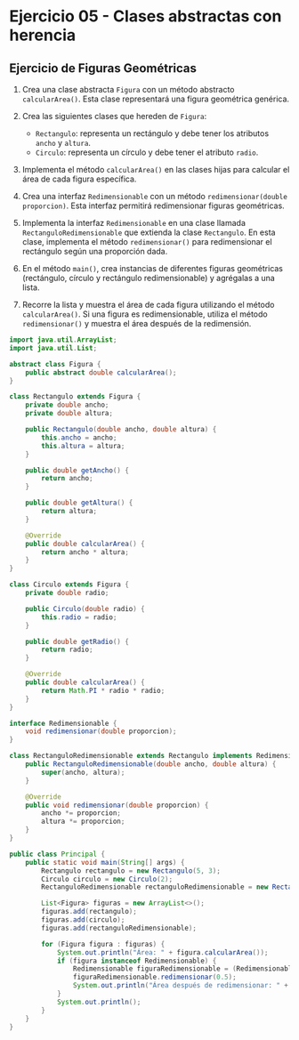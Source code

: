 # Ejercicio 05 - Clases abstractas con herencia

## Ejercicio de Figuras Geométricas

1. Crea una clase abstracta `Figura` con un método abstracto `calcularArea()`. Esta clase representará una figura geométrica genérica.

2. Crea las siguientes clases que hereden de `Figura`:
   - `Rectangulo`: representa un rectángulo y debe tener los atributos `ancho` y `altura`.
   - `Circulo`: representa un círculo y debe tener el atributo `radio`.

3. Implementa el método `calcularArea()` en las clases hijas para calcular el área de cada figura específica.

4. Crea una interfaz `Redimensionable` con un método `redimensionar(double proporcion)`. Esta interfaz permitirá redimensionar figuras geométricas.

5. Implementa la interfaz `Redimensionable` en una clase llamada `RectanguloRedimensionable` que extienda la clase `Rectangulo`. En esta clase, implementa el método `redimensionar()` para redimensionar el rectángulo según una proporción dada.

6. En el método `main()`, crea instancias de diferentes figuras geométricas (rectángulo, círculo y rectángulo redimensionable) y agrégalas a una lista.

7. Recorre la lista y muestra el área de cada figura utilizando el método `calcularArea()`. Si una figura es redimensionable, utiliza el método `redimensionar()` y muestra el área después de la redimensión.

~~~java
import java.util.ArrayList;
import java.util.List;

abstract class Figura {
    public abstract double calcularArea();
}

class Rectangulo extends Figura {
    private double ancho;
    private double altura;

    public Rectangulo(double ancho, double altura) {
        this.ancho = ancho;
        this.altura = altura;
    }

    public double getAncho() {
        return ancho;
    }

    public double getAltura() {
        return altura;
    }

    @Override
    public double calcularArea() {
        return ancho * altura;
    }
}

class Circulo extends Figura {
    private double radio;

    public Circulo(double radio) {
        this.radio = radio;
    }

    public double getRadio() {
        return radio;
    }

    @Override
    public double calcularArea() {
        return Math.PI * radio * radio;
    }
}

interface Redimensionable {
    void redimensionar(double proporcion);
}

class RectanguloRedimensionable extends Rectangulo implements Redimensionable {
    public RectanguloRedimensionable(double ancho, double altura) {
        super(ancho, altura);
    }

    @Override
    public void redimensionar(double proporcion) {
        ancho *= proporcion;
        altura *= proporcion;
    }
}

public class Principal {
    public static void main(String[] args) {
        Rectangulo rectangulo = new Rectangulo(5, 3);
        Circulo circulo = new Circulo(2);
        RectanguloRedimensionable rectanguloRedimensionable = new RectanguloRedimensionable(7, 4);

        List<Figura> figuras = new ArrayList<>();
        figuras.add(rectangulo);
        figuras.add(circulo);
        figuras.add(rectanguloRedimensionable);

        for (Figura figura : figuras) {
            System.out.println("Área: " + figura.calcularArea());
            if (figura instanceof Redimensionable) {
                Redimensionable figuraRedimensionable = (Redimensionable) figura;
                figuraRedimensionable.redimensionar(0.5);
                System.out.println("Área después de redimensionar: " + figura.calcularArea());
            }
            System.out.println();
        }
    }
}
~~~
